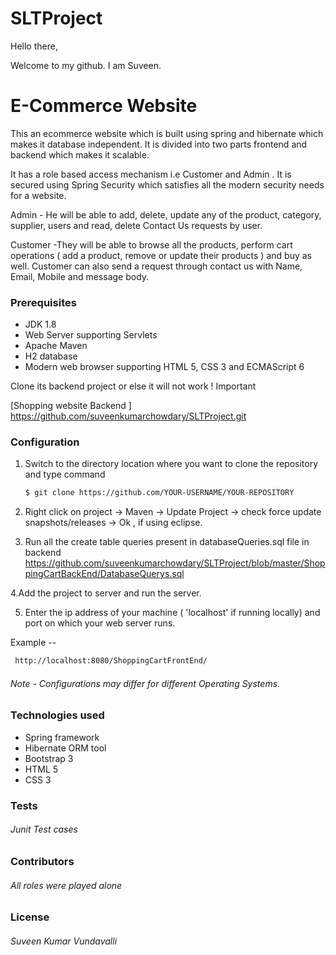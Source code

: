 # SLTProject
Hello there,

Welcome to my github. I am Suveen.

# E-Commerce Website
 This an ecommerce website which is built using spring and hibernate which makes it database independent. It is divided into two parts frontend and backend which makes it scalable.
 
 It has a role based access mechanism i.e Customer and Admin . It is secured using Spring Security which satisfies all the modern security needs for a website.
 
 Admin - He will be able to add, delete, update any of the product, category, supplier, users and read, delete Contact Us requests by user.
 
 Customer -They will be able to browse all the products, perform cart operations ( add a product, remove or update their products ) and buy as well. Customer can also send a request through contact us with Name, Email, Mobile and message body.
 
### Prerequisites
 - JDK 1.8
 - Web Server supporting Servlets
- Apache Maven
- H2 database
- Modern web browser supporting HTML 5, CSS 3 and ECMAScript 6


 Clone its backend project or else it will not work  ! Important

[Shopping website Backend ]    <https://github.com/suveenkumarchowdary/SLTProject.git>

### Configuration
1. Switch to the directory location where you want to clone the repository and type  command
    ```sh
    $ git clone https://github.com/YOUR-USERNAME/YOUR-REPOSITORY
    ```
    
2. Right click on project  -> Maven -> Update Project -> check force update snapshots/releases -> Ok  , if using eclipse.

3. Run all the create table queries present in databaseQueries.sql file in backend
<https://github.com/suveenkumarchowdary/SLTProject/blob/master/ShoppingCartBackEnd/DatabaseQuerys.sql>


4.Add the project to server and run the server.

5. Enter the ip address of your machine ( 'localhost' if running locally) and port on which your web server runs.

Example --
 ```sh
  http://localhost:8080/ShoppingCartFrontEnd/
```
###### Note - Configurations may differ for different Operating Systems.
### Technologies used 
- Spring framework
- Hibernate ORM tool
- Bootstrap 3
- HTML 5
- CSS 3

### Tests
###### Junit Test cases

### Contributors
###### All roles were played alone 

### License
###### Suveen Kumar Vundavalli


